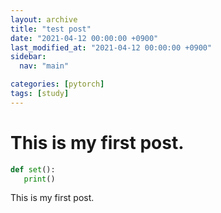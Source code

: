 ```yaml
---
layout: archive
title: "test post"
date: "2021-04-12 00:00:00 +0900"
last_modified_at: "2021-04-12 00:00:00 +0900"
sidebar:
  nav: "main"

categories: [pytorch]
tags: [study]
---
```



# This is my first post.

```python
def set():
   print()

```


This is my first post.

